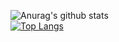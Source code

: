 <!-- <a href="https://github.com/anuraghazra/github-readme-stats">
  <img align="left" src="https://github-readme-stats.vercel.app/api/top-langs/?username=robertazzopardi&layout=compact" />
  <img align="left" src="https://github-readme-stats.vercel.app/api?username=robertazzopardi&count_private=true&show_icons=true&theme=graywhite" />
</a> -->

![Anurag's github stats](https://github-readme-stats.vercel.app/api?username=robertazzopardi&count_private=true&show_icons=true&theme=graywhite)
<br>
[![Top Langs](https://github-readme-stats.vercel.app/api/top-langs/?username=anuraghazra&layout=compact)](https://github.com/anuraghazra/github-readme-stats)

<!--
**robertazzopardi/robertazzopardi** is a ✨ _special_ ✨ repository because its `README.md` (this file) appears on your GitHub profile.

Here are some ideas to get you started:

- 🔭 I’m currently working on ...
- 🌱 I’m currently learning ...
- 👯 I’m looking to collaborate on ...
- 🤔 I’m looking for help with ...
- 💬 Ask me about ...
- 📫 How to reach me: ...
- 😄 Pronouns: ...
- ⚡ Fun fact: ...
-->
